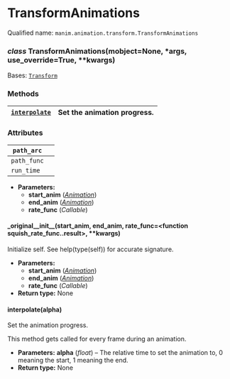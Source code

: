 # TransformAnimations

Qualified name: `manim.animation.transform.TransformAnimations`

### *class* TransformAnimations(mobject=None, \*args, use_override=True, \*\*kwargs)

Bases: [`Transform`](manim.animation.transform.Transform.md#manim.animation.transform.Transform)

### Methods

| [`interpolate`](#manim.animation.transform.TransformAnimations.interpolate)   | Set the animation progress.   |
|-------------------------------------------------------------------------------|-------------------------------|

### Attributes

| `path_arc`   |    |
|--------------|----|
| `path_func`  |    |
| `run_time`   |    |
* **Parameters:**
  * **start_anim** ([*Animation*](manim.animation.animation.Animation.md#manim.animation.animation.Animation))
  * **end_anim** ([*Animation*](manim.animation.animation.Animation.md#manim.animation.animation.Animation))
  * **rate_func** (*Callable*)

#### \_original_\_init_\_(start_anim, end_anim, rate_func=<function squish_rate_func.<locals>.result>, \*\*kwargs)

Initialize self.  See help(type(self)) for accurate signature.

* **Parameters:**
  * **start_anim** ([*Animation*](manim.animation.animation.Animation.md#manim.animation.animation.Animation))
  * **end_anim** ([*Animation*](manim.animation.animation.Animation.md#manim.animation.animation.Animation))
  * **rate_func** (*Callable*)
* **Return type:**
  None

#### interpolate(alpha)

Set the animation progress.

This method gets called for every frame during an animation.

* **Parameters:**
  **alpha** (*float*) – The relative time to set the animation to, 0 meaning the start, 1 meaning
  the end.
* **Return type:**
  None
